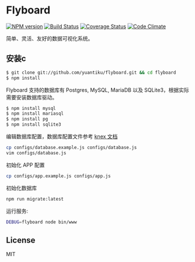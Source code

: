 # Flyboard

[![NPM version](https://badge.fury.io/js/flyboard.svg)](http://badge.fury.io/js/flyboard)
[![Build Status](https://travis-ci.org/yuantiku/flyboard.png?branch=master)](https://travis-ci.org/yuantiku/flyboard)
[![Coverage Status](https://coveralls.io/repos/yuantiku/flyboard/badge.png?branch=master)](https://coveralls.io/r/yuantiku/flyboard?branch=master)
[![Code Climate](https://codeclimate.com/github/yuantiku/flyboard.png)](https://codeclimate.com/github/yuantiku/flyboard)

简单、灵活、友好的数据可视化系统。

## 安装c

```bash
$ git clone git://github.com/yuantiku/flyboard.git && cd flyboard
$ npm install
```

Flyboard 支持的数据库有 Postgres, MySQL, MariaDB 以及 SQLite3，根据实际需要安装数据库驱动。

```bash
$ npm install mysql
$ npm install mariasql
$ npm install pg
$ npm install sqlite3
```

编辑数据库配置，数据库配置文件参考 [knex 文档](http://knexjs.org/#Installation-client)

```bash
cp configs/database.example.js configs/database.js
vim configs/database.js
```

初始化 APP 配置

```bash
cp configs/app.example.js configs/app.js
```

初始化数据库

```bash
npm run migrate:latest
```

运行服务:

```bash
DEBUG=flyboard node bin/www
```

## License 

MIT
